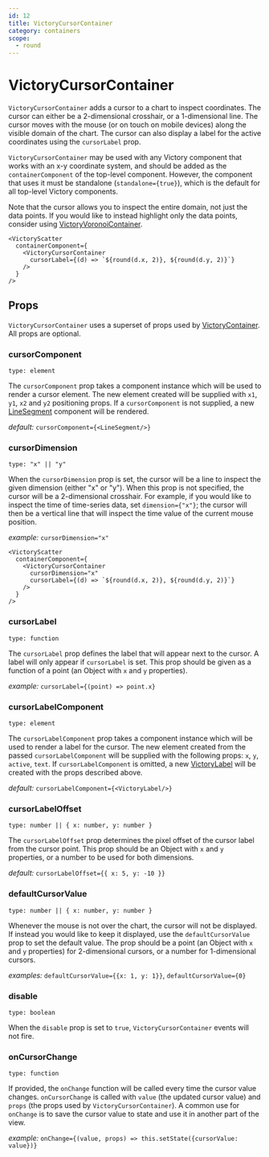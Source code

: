 ```yaml
---
id: 12
title: VictoryCursorContainer
category: containers
scope:
  - round
---
```

# VictoryCursorContainer

`VictoryCursorContainer` adds a cursor to a chart to inspect coordinates.
The cursor can either be a 2-dimensional crosshair, or a 1-dimensional line.
The cursor moves with the mouse (or on touch on mobile devices) along the visible domain of the chart.
The cursor can also display a label for the active coordinates using the `cursorLabel` prop.

`VictoryCursorContainer` may be used with any Victory component that works with an x-y coordinate
system, and should be added as the `containerComponent` of the top-level component.
However, the component that uses it must be standalone
(`standalone={true}`), which is the default for all top-level Victory components.

Note that the cursor allows you to inspect the entire domain, not just the data points.
If you would like to instead highlight only the data points, consider using [VictoryVoronoiContainer][].

```playground
<VictoryScatter
  containerComponent={
    <VictoryCursorContainer
      cursorLabel={(d) => `${round(d.x, 2)}, ${round(d.y, 2)}`}
    />
  }
/>
```

## Props

`VictoryCursorContainer` uses a superset of props used by [VictoryContainer][]. All props are optional.

### cursorComponent

`type: element`

The `cursorComponent` prop takes a component instance which will be used to render a cursor element. The new element created will be supplied with `x1`, `y1`, `x2` and `y2` positioning props. If a `cursorComponent` is not supplied, a new [LineSegment][] component will be rendered.

*default:* `cursorComponent={<LineSegment/>}`

### cursorDimension

`type: "x" || "y"`

When the `cursorDimension` prop is set, the cursor will be a line to inspect the given dimension
(either "x" or "y"). When this prop is not specified, the cursor will be a 2-dimensional crosshair.
For example, if you would like to inspect the time of time-series data, set `dimension={"x"}`;
the cursor will then be a vertical line that will inspect the time value of the current mouse position.

*example:* `cursorDimension="x"`

```playground
<VictoryScatter
  containerComponent={
    <VictoryCursorContainer
      cursorDimension="x"
      cursorLabel={(d) => `${round(d.x, 2)}, ${round(d.y, 2)}`}
    />
  }
/>
```

### cursorLabel

`type: function`

The `cursorLabel` prop defines the label that will appear next to the cursor.
A label will only appear if `cursorLabel` is set. This prop should be given as a function of a point (an Object with `x` and `y` properties).

*example:* `cursorLabel={(point) => point.x}`

### cursorLabelComponent

`type: element`

The `cursorLabelComponent` prop takes a component instance which will be used to render a label for the cursor. The new element created from the passed `cursorLabelComponent` will be supplied with the following props: `x`, `y`, `active`, `text`. If `cursorLabelComponent` is omitted, a new [VictoryLabel][] will be created with the props described above.

*default:* `cursorLabelComponent={<VictoryLabel/>}`

### cursorLabelOffset

`type: number || { x: number, y: number }`

The `cursorLabelOffset` prop determines the pixel offset of the cursor label from the cursor point.
This prop should be an Object with `x` and `y` properties, or a number to be used for both dimensions.

*default:* `cursorLabelOffset={{ x: 5, y: -10 }}`

### defaultCursorValue

`type: number || { x: number, y: number }`

Whenever the mouse is not over the chart, the cursor will not be displayed.
If instead you would like to keep it displayed, use the `defaultCursorValue` prop to set the default value. The prop should be a point (an Object with `x` and `y` properties) for 2-dimensional cursors, or a number for 1-dimensional cursors.

*examples:* `defaultCursorValue={{x: 1, y: 1}}`, `defaultCursorValue={0}`

### disable

`type: boolean`

When the `disable` prop is set to `true`, `VictoryCursorContainer` events will not fire.

### onCursorChange

`type: function`

If provided, the `onChange` function will be called every time the cursor value changes. `onCursorChange` is called with `value` (the updated cursor value) and `props` (the props used by `VictoryCursorContainer`). A common use for `onChange` is to save the cursor value to state and use it in another part of the view.

*example:* `onChange={(value, props) => this.setState({cursorValue: value})}`

[VictoryVoronoiContainer]: https://formidable.com/open-source/victory/docs/victory-voronoi-container
[VictoryContainer]: https://formidable.com/open-source/victory/docs/victory-container
[VictoryLabel]: https://formidable.com/open-source/victory/docs/victory-label
[LineSegment]: https://formidable.com/open-source/victory/docs/victory-primitives#linesegment
